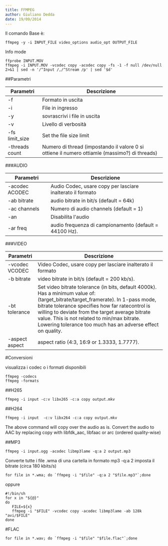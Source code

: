 ```yaml
---
title: FFMPEG
author: Giuliano Dedda 
date: 19/09/2014
---
```


Il comando Base è:

    ffmpeg -y -i INPUT_FILE video_options audio_opt OUTPUT_FILE

Info mode

    ffprobe INPUT.MOV
	ffmpeg -i INPUT.MOV -vcodec copy -acodec copy -fs -1 -f null /dev/null 2>&1 | sed -n '/^Input /,/^Stream /p' | sed '$d' 
	

##Parametri


Parametri		| Descrizione
----------------|----------------
-f 				| Formato in uscita
-i 				| File in ingresso
-y 				| sovrascrivi i file in uscita 
-v 				| Livello di verbosità
-fs limit_size 	| Set the file size limit
-threads count	| Numero di thread (impostando il valore 0 si ottiene il numero ottiamle (massimo?) di threads)

###AUDIO

Parametri		| Descrizione
----------------|----------------
-acodec ACODEC 	| Audio Codec, usare copy per lasciare inalterato il formato
-ab bitrate		|audio bitrate in bit/s (default = 64k) 
-ac channels	| Numero di audio channels (default = 1)
-an 			| Disabilita l'audio 
-ar freq 		| audio frequenza di campionamento (default = 44100 Hz). 

###VIDEO

Parametri		| Descrizione
----------------|----------------
-vcodec VCODEC	| Video Codec, usare copy per lasciare inalterato il formato
-b bitrate		| video bitrate in bit/s (default = 200 kb/s). 
-bt tolerance	| Set video bitrate tolerance (in bits, default 4000k). Has a minimum value of: (target_bitrate/target_framerate). In 1-pass mode, bitrate tolerance specifies how far ratecontrol is willing to deviate from the target average bitrate value. This is not related to min/max bitrate. Lowering tolerance too much has an adverse effect on quality. 
-aspect aspect	| aspect ratio (4:3, 16:9 or 1.3333, 1.7777). 

#Conversioni

visualizza i codec o i formati disponibili

    ffmpeg -codecs
    ffmpeg -formats
  
##H265 

    ffmpeg -i input -c:v libx265 -c:a copy output.mkv
  
##H264 

    ffmpeg -i input  -c:v libx264 -c:a copy output.mkv

The above command will copy over the audio as is. Convert the audio to AAC by replacing copy with libfdk_aac, libfaac or arc (ordered quality-wise)

##MP3 

    ffmpeg -i input.ogg -acodec libmp3lame -q:a 2 output.mp3

Converte tutte i file .wma di una cartella in formato mp3 -q:a 2 imposta il bitrate (circa 180 kbits/s)

    for file in *.wma; do `ffmpeg -i "$file" -q:a 2 "$file.mp3"`;done

oppure

    #!/bin/sh
    for x in "${@}"
    do
       FILE=${x}
       ffmpeg -i "$FILE" -vcodec copy -acodec libmp3lame -ab 128k  "avi/$FILE"
    done

#FLAC

    for file in *.wav; do `ffmpeg -i "$file" "$file.flac"`;done
    
   
